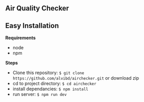 Air Quality Checker
-----------------

Easy Installation
-----------------
**Requirements**
- node
- npm

**Steps**
- Clone this repository: `$ git clone https://github.com/alvibd/airchecker.git` or download zip
- cd to project directory: `$ cd airchecker`
- install dependancies: `$ npm install`
- run server: `$ npm run dev`